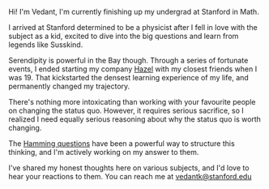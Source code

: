 Hi! I'm Vedant, I'm currently finishing up my undergrad at Stanford in Math.

I arrived at Stanford determined to be a physicist after I fell in love with the subject as a kid, excited to dive into the big questions and learn from legends like Susskind.

Serendipity is powerful in the Bay though. Through a series of fortunate events, I ended starting my company [Hazel](/experience) with my closest friends when I was 19. That kickstarted the densest learning experience of my life, and permanently changed my trajectory.

There's nothing more intoxicating than working with your favourite people on changing the status quo. However, it requires serious sacrifice, so I realized I need equally serious reasoning about why the status quo is worth changing.

The [Hamming questions](https://www.lesswrong.com/w/hamming-questions#:~:text=Mathematician%20Richard%20Hamming%20used%20to,people's%20attention%20on%20what%20matters.) have been a powerful way to structure this thinking, and I'm actively working on my answer to them.

I've shared my honest thoughts here on various subjects, and I'd love to hear your reactions to them. You can reach me at vedantk@stanford.edu

<script lang="ts">
	import type { PageData } from './$types';
	export let data: PageData;
	const { posts } = data;
	import PostList from '$lib/components/PostList.svelte';
</script>

<PostList posts="{posts}" />
